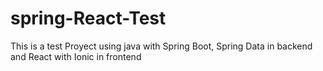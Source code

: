 # spring-React-Test
This is a test Proyect using java with Spring Boot, Spring Data in backend and React with Ionic in frontend
